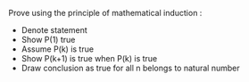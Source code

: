 Prove using the principle of mathematical induction :
- Denote statement
- Show P(1) true
- Assume P(k) is true
- Show P(k+1) is true when P(k) is true
- Draw conclusion as true for all n belongs to natural number

